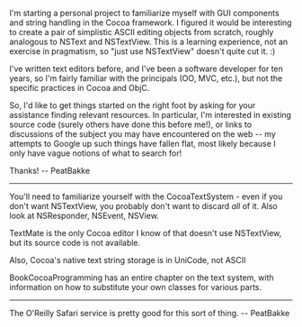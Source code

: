 I'm starting a personal project to familiarize myself with GUI
components and string handling in the Cocoa framework.  I figured
it would be interesting to create a pair of simplistic ASCII
editing objects from scratch, roughly analogous to NSText and
NSTextView.  This is a learning experience, not an exercise in
pragmatism, so "just use NSTextView" doesn't quite cut it. :)

I've written text editors before, and I've been a software developer
for ten years, so I'm fairly familiar with the principals (OO, MVC,
etc.), but not the specific practices in Cocoa and ObjC.

So, I'd like to get things started on the right foot by asking for
your assistance finding relevant resources.  In particular, I'm
interested in existing source code (surely others have done this
before me!), or links to discussions of the subject you may have
encountered on the web -- my attempts to Google up such things
have fallen flat, most likely because I only have vague notions
of what to search for!

Thanks!  -- PeatBakke

----

You'll need to familiarize yourself with the CocoaTextSystem - even if you don't want NSTextView, you probably don't want to discard *all* of it. Also look at NSResponder, NSEvent, NSView.

TextMate is the only Cocoa editor I know of that doesn't use NSTextView, but its source code is not available.

Also, Cocoa's native text string storage is in UniCode, not ASCII

BookCocoaProgramming has an entire chapter on the text system, with information on how to substitute your own classes for various parts.

----

The O'Reilly Safari service is pretty good for this sort of thing.  -- PeatBakke
